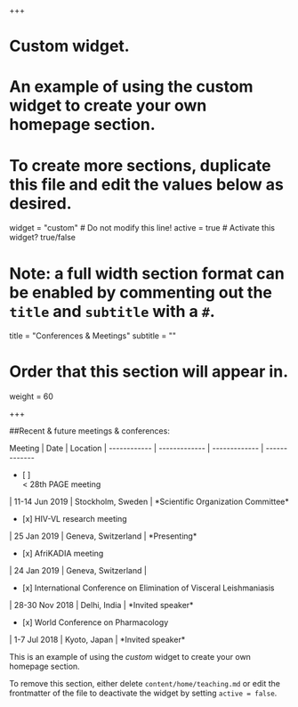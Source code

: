 +++
# Custom widget.
# An example of using the custom widget to create your own homepage section.
# To create more sections, duplicate this file and edit the values below as desired.
widget = "custom"  # Do not modify this line!
active = true  # Activate this widget? true/false

# Note: a full width section format can be enabled by commenting out the `title` and `subtitle` with a `#`.
title = "Conferences & Meetings"
subtitle = ""

# Order that this section will appear in.
weight = 60

+++

##Recent & future meetings & conferences:

Meeting | Date      | Location | 
------------ | ------------- | ------------- | -------------
<ul><li>[ ]</li>< 28th PAGE meeting </ul> | 11-14 Jun 2019 | Stockholm, Sweden | *Scientific Organization Committee*
<ul><li>[x] HIV-VL research meeting </li></ul> | 25 Jan 2019 | Geneva, Switzerland | *Presenting*
<ul><li>[x] AfriKADIA meeting </li></ul> | 24 Jan 2019 | Geneva, Switzerland |
<ul><li>[x] International Conference on Elimination of Visceral Leishmaniasis </li></ul> | 28-30 Nov 2018 | Delhi, India | *Invited speaker*
<ul><li>[x] World Conference on Pharmacology </li></ul> | 1-7 Jul 2018 | Kyoto, Japan | *Invited speaker*


This is an example of using the *custom* widget to create your own homepage section.

To remove this section, either delete `content/home/teaching.md` or edit the frontmatter of the file to deactivate the widget by setting `active = false`.

